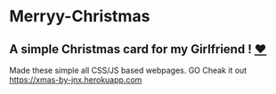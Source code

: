 # Merryy-Christmas
A simple Christmas card for my Girlfriend ! [❤](https://github.com/nayyyhaa)  
-------------------------------------------------------------------------------------------------------------------------------
Made these simple all CSS/JS based webpages. GO Cheak it out <https://xmas-by-jnx.herokuapp.com>
